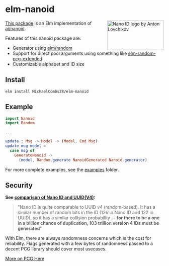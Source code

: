# elm-nanoid

<img src="https://ai.github.io/nanoid/logo.svg" align="right"
     alt="Nano ID logo by Anton Lovchikov" width="180" height="94">

[This package](https://package.elm-lang.org/packages/MichaelCombs28/elm-nanoid/latest/) is an Elm
implementation of [ai/nanoid](https://github.com/ai/nanoid).

Features of this nanoid package are:

- Generator using [elm/random](https://package.elm-lang.org/packages/elm/random/latest/)
- Support for direct pool arguments using something like
  [elm-random-pcg-extended](https://package.elm-lang.org/packages/NoRedInk/elm-random-pcg-extended/latest/)
- Customizable alphabet and ID size

## Install

```
elm install MichaelCombs28/elm-nanoid
```

## Example

```elm
import Nanoid
import Random

...

update : Msg -> Model -> (Model, Cmd Msg)
update msg model =
  case msg of
    GenerateNanoid ->
      (model, Random.generate NanoidGenerated Nanoid.generator)

```

For more complete examples, see the [examples](examples/Main.elm) folder.

## Security

**See [comparison of Nano ID and UUID(V4)](https://github.com/ai/nanoid/blob/main/README.md#comparison-with-uuid):**

> "Nano ID is quite comparable to UUID v4 (random-based). It has a similar number of random bits in the ID (126 in Nano ID and 122 in UUID), so it has a similar collision probability -- **for there to be a one in a billion chance of duplication, 103 trillion version 4 IDs must be generated**"

With Elm, there are always randomness concerns which is the cost for reliability.
Flags generated with a few bytes of randomness passed to a decent PCG library should
cover most usecases.

[More on PCG Here](https://www.pcg-random.org/)
